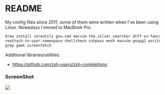 README
======

My config files since *2011*, some of them were written when I've been using Linux.
Nowadays I moved to MacBook Pro.

```sh
brew install coreutils gnu-sed macvim the_silver_searcher diff-so-fancy ctags \
reattach-to-user-namespace shellcheck sshpass mosh macvim gnupg2 asciinema fzf \
grep gawk screenfetch
```

Additional libraries/utilities:

* https://github.com/zsh-users/zsh-completions

### ScreenShot

![](https://i.imgur.com/aBeEeWN.png)
